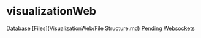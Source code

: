 # visualizationWeb

[Database](VisualizationWeb/Database.md)
[Files](VisualizationWeb/File Structure.md)
[Pending](VisualizationWeb/Pending.md)
[Websockets](VisualizationWeb/WebSockets.md)
